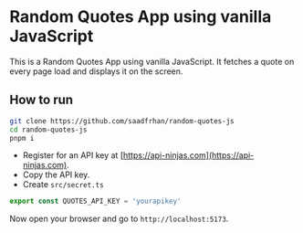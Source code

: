 # Random Quotes App using vanilla JavaScript

This is a Random Quotes App using vanilla JavaScript. It fetches a quote on every page load and displays it on the screen.

## How to run

```bash
git clone https://github.com/saadfrhan/random-quotes-js
cd random-quotes-js
pnpm i
```

- Register for an API key at [https://api-ninjas.com](https://api-ninjas.com).
- Copy the API key.
- Create `src/secret.ts`

```js
export const QUOTES_API_KEY = 'yourapikey'
```

Now open your browser and go to `http://localhost:5173`.
